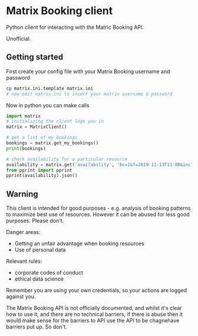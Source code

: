# Matrix Booking client

Python client for interacting with the Matric Booking API.

Unofficial.

## Getting started

First create your config file with your Matrix Booking username and password

```bash
cp matrix.ini.template matrix.ini
# now edit matrix.ini to insert your matrix username & password
```

Now in python you can make calls

```python
import matrix
# initializing the client logs you in
matrix = MatrixClient()

# get a list of my bookings
bookings = matrix.get_my_bookings()
print(bookings)

# check availability for a particular resource
availability = matrix.get('availability', 'bc=1&f=2019-11-13T11:00&include=locations&include=bookingSettings&include=timeslots&l=718321&status=available')
from pprint import pprint
pprint(availability).json()
```

## Warning

This client is intended for good purposes - e.g. analysis of booking patterns to maximize best use of resources. However it can be abused for less good purposes. Please don't.

Danger areas:

* Getting an unfair advantage when booking resources
* Use of personal data

Relevant rules:

* corporate codes of conduct
* ethical data science

Remember you are using your own credentials, so your actions are logged against you.

The Matrix Booking API is not officially documented, and whilst it's clear how to use it, and there are no technical barriers, if there is abuse then it would make sense for the barriers to API use the API to be chagnehave barriers put up. So don't.
